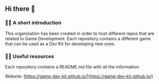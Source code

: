 ## Hi there 👋

### 🙋‍♀️ A short introduction
This organization has been created in order to host different repos that are related to Game Development. 
Each repository contains a different game that can be used as a Dev Kit for developing new ones.

### 👩‍💻 Useful resources 
Each repository contains a README.md file with all the information.

Website: [https://game-dev-kit.github.io/](https://game-dev-kit.github.io/)
